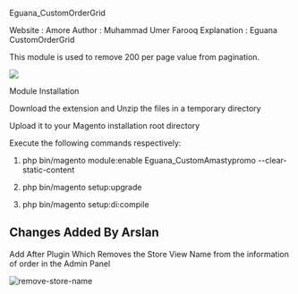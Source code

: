Eguana_CustomOrderGrid

Website : Amore
Author : Muhammad Umer Farooq
Explanation : Eguana CustomOrderGrid

This module is used to remove 200 per page value from pagination.

![](https://i.ibb.co/GtVzFmj/ordergridpagination.png)

Module Installation

Download the extension and Unzip the files in a temporary directory

Upload it to your Magento installation root directory

Execute the following commands respectively:

1.  php bin/magento module:enable Eguana_CustomAmastypromo --clear-static-content

2.  php bin/magento setup:upgrade

3.  php bin/magento setup:di:compile

## Changes Added By Arslan

Add After Plugin Which Removes the Store View Name from the information of order in the Admin Panel

![remove-store-name](https://nimbus-screenshots.s3.amazonaws.com/s/7ad19141cd81592911a6f1b8a6ae534d.png)
